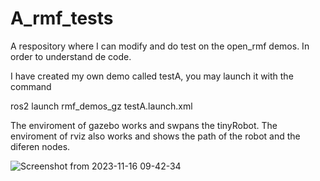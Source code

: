 # A_rmf_tests
A respository where I can modify and do test on the open_rmf demos. In order to understand de code. 

I have created my own demo called testA, you may launch it with the command 

ros2 launch rmf_demos_gz testA.launch.xml 

The enviroment of gazebo works and swpans the tinyRobot. The enviroment of rviz also works and shows the path of the robot and the diferen nodes. 

![Screenshot from 2023-11-16 09-42-34](https://github.com/LeoURJC/A_rmf_tests/assets/100283601/e704642d-db18-4ddc-b4a0-115142351c93)



